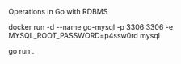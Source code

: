 Operations in Go with RDBMS

docker run -d --name go-mysql -p 3306:3306 -e MYSQL_ROOT_PASSWORD=p4ssw0rd mysql

go run .